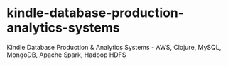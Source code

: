 # kindle-database-production-analytics-systems
Kindle Database Production &amp; Analytics Systems - AWS, Clojure, MySQL, MongoDB, Apache Spark, Hadoop HDFS
